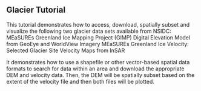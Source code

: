 ## Glacier Tutorial
This tutorial demonstrates how to access, download, spatially subset and visualize the following two glacier data sets available from NSIDC:
MEaSUREs Greenland Ice Mapping Project (GIMP) Digital Elevation Model from GeoEye and WorldView Imagery
MEaSUREs Greenland Ice Velocity: Selected Glacier Site Velocity Maps from InSAR

It demonstrates how to use a shapefile or other vector-based spatial data formats to search for data within an area and download the appropriate DEM and velocity data. Then, the DEM will be spatially subset based on the extent of the velocity file and then both files will be plotted.  



